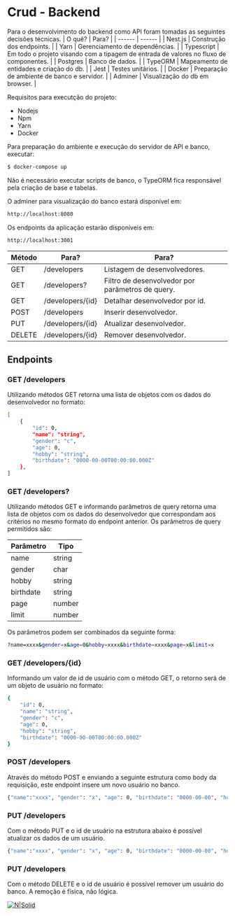 # Crud - Backend

Para o desenvolvimento do backend como API foram tomadas as seguintes decisões técnicas.
| O quê? | Para? |
| ------ | ------ |
| Nest.js | Construção dos endpoints. |
| Yarn | Gerenciamento de dependências. |
| Typescript | Em todo o projeto visando com a tipagem de entrada de valores no fluxo de componentes. |
| Postgres | Banco de dados. |
| TypeORM | Mapeamento de entidades e criação do db. |
| Jest | Testes unitários. |
| Docker | Preparação de ambiente de banco e servidor. |
| Adminer | Visualização do db em browser. |

Requisitos para executção do projeto:
  - Nodejs
  - Npm
  - Yarn
  - Docker

Para preparação do ambiente e execução do servidor de API e banco, executar:
```sh
$ docker-compose up
```
Não é necessário executar scripts de banco, o TypeORM fica responsável pela criação de base e tabelas.

O adminer para visualização do banco estará disponível em:
```sh
http://localhost:8080
```

Os endpoints da aplicação estarão disponíveis em:
```sh
http://localhost:3001
```

| Método | Para? | Para? |
| ------ | ------ | ------ |
| GET | /developers | Listagem de desenvolvedores. |
| GET | /developers? | Filtro de desenvolvedor por parâmetros de query. |
| GET | /developers/{id} | Detalhar desenvolvedor por id. |
| POST | /developers | Inserir desenvolvedor. |
| PUT | /developers/{id} | Atualizar desenvolvedor. |
| DELETE | /developers/{id} | Remover desenvolvedor. |

## Endpoints
### GET /developers
Utilizando métodos GET retorna uma lista de objetos com os dados do desenvolvedor no formato:

```sh
[
    {
        "id": 0,
        "name": "string",
        "gender": "c",
        "age": 0,
        "hobby": "string",
        "birthdate": "0000-00-00T00:00:00.000Z"
    },
]
```

### GET /developers?
Utilizando métodos GET e informando parâmetros de query retorna uma lista de objetos com os dados do desenvolvedor que correspondam aos critérios no mesmo formato do endpoint anterior.
Os parâmetros de query permitidos são:

| Parâmetro | Tipo |
| ------ | ------ |
| name | string |
| gender | char |
| hobby | string |
| birthdate | string |
| page | number |
| limit | number |

Os parâmetros podem ser combinados da seguinte forma:

```sh
?name=xxxx&gender=x&age=0&hobby=xxxx&birthdate=xxxx&page=x&limit=x
```

### GET /developers/{id}
Informando um valor de id de usuário com o método GET, o retorno será de um objeto de usuário no formato:
```sh
{
    "id": 0,
    "name": "string",
    "gender": "c",
    "age": 0,
    "hobby": "string",
    "birthdate": "0000-00-00T00:00:00.000Z"
}
```

### POST /developers
Através do método POST e enviando a seguinte estrutura como body da requisição, este endpoint insere um novo usuário no banco.
```sh
{"name":"xxxx", "gender": "x", "age": 0, "birthdate": "0000-00-00", "hobby":"xxxx"}
```

### PUT /developers
Com o método PUT e o id de usuário na estrutura abaixo é possível atualizar os dados de um usuário.
```sh
{"name":"xxxx", "gender": "x", "age": 0, "birthdate": "0000-00-00", "hobby":"xxxx"}
```

### PUT /developers
Com o método DELETE e o id de usuário é possível remover um usuário do banco.
A remoção é física, não lógica.

[![N|Solid](http://fior.in/img/fiorin.png)](http://fior.in)
